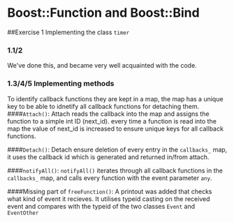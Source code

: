 # Boost::Function and Boost::Bind

##Exercise 1 Implementing the class `timer`

### 1.1/2
We've done this, and became very well acquainted with the code.

### 1.3/4/5 Implementing methods
To identify callback functions they are kept in a map, the map has a unique key
to be able to idnetify all callback functions for detaching them.
####`Attach()`:
Attach reads the callback into the map and assigns the function to a simple int ID (next_id).
every time a function is read into the map the value of next_id
is increased to ensure unique keys for all callback functions.

####`Detach()`:
Detach ensure deletion of every entry in the `callbacks_` map, it
uses the callback id which is generated and returned in/from attach.

####`notifyAll()`:
`notifyAll()` iterates through all callback functions in the
`callbacks_`  map, and calls every function with the event parameter `any`. 

####Missing part of `freeFunction()`:
A printout was added that checks what kind of event it recieves.
It utilises typeid casting on the received event and compares with the typeid of 
the two classes `Event` and `EventOther`